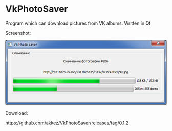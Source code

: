 VkPhotoSaver
============

Program which can download pictures from VK albums. Written in Qt

Screenshot: 

![Screenshot](/screenshot.png?raw=true)

Download:

https://github.com/akkez/VkPhotoSaver/releases/tag/0.1.2
